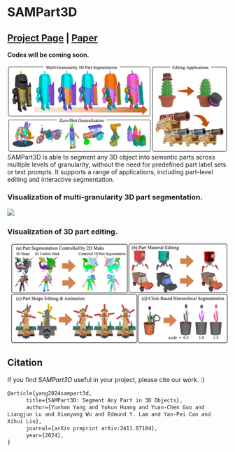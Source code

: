 # SAMPart3D
## [Project Page](https://yhyang-myron.github.io/SAMPart3D-website/) | [Paper]()

**Codes will be coming soon.**

![](assets/teaser.png)
SAMPart3D is able to segment any 3D object into semantic parts across multiple levels of granularity, without the need for predefined part label sets or text prompts. It supports a range of applications, including part-level editing and interactive segmentation.

### Visualization of multi-granularity 3D part segmentation.

![](assets/multi-scale.png)

### Visualization of 3D part editing.

![](assets/part-editing.png)

## Citation
If you find _SAMPart3D_ useful in your project, please cite our work. :)
```
@article{yang2024sampart3d,
      title={SAMPart3D: Segment Any Part in 3D Objects}, 
      author={Yunhan Yang and Yukun Huang and Yuan-Chen Guo and Liangjun Lu and Xiaoyang Wu and Edmund Y. Lam and Yan-Pei Cao and Xihui Liu},
      journal={arXiv preprint arXiv:2411.07184},
      year={2024},
}
```
